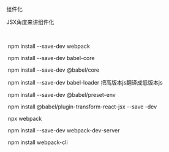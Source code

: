 组件化

JSX角度来讲组件化

​	

​	npm install --save-dev webpack

​    npm install --save-dev babel-core

​    npm install --save-dev @babel/core

​    npm install --save-dev babel-loader 把高版本js翻译成低版本js   

​    npm install --save-dev @babel/preset-env  

​    npm install @babel/plugin-transform-react-jsx --save -dev



​    npx webpack

​    npm install --save-dev webpack-dev-server

​    npm install webpack-cli